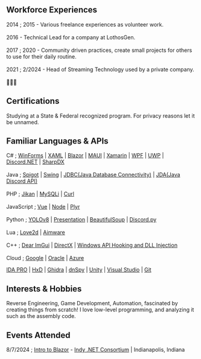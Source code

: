 ## Workforce Experiences
2014 ; 2015 - Various freelance experiences as volunteer work.<br /><br />
2016 - Technical Lead for a company at LothosGen. <br /><br />
2017 ; 2020 - Community driven practices, create small projects for others to use for their daily routine.<br /><br />
2021 ; 2/2024 - Head of Streaming Technology used by a private company.<br /><br />
👀👀👀

## Certifications
Studying at a State & Federal recognized program. For privacy reasons let it be unnamed. 

## Familiar Languages & APIs
C# ; [WinForms](https://learn.microsoft.com/en-us/dotnet/desktop/winforms/overview/?view=netdesktop-8.0) | [XAML](https://learn.microsoft.com/en-us/visualstudio/xaml-tools/xaml-overview?view=vs-2022) | [Blazor](https://learn.microsoft.com/en-us/aspnet/core/blazor/?view=aspnetcore-8.0) | [MAUI](https://learn.microsoft.com/en-us/dotnet/maui/what-is-maui?view=net-maui-8.0) | [Xamarin](https://dotnet.microsoft.com/en-us/apps/xamarin/xamarin-forms) | [WPF](https://learn.microsoft.com/en-us/dotnet/desktop/wpf/getting-started/introduction-to-wpf-in-vs?view=netframeworkdesktop-4.8) | [UWP](https://learn.microsoft.com/en-us/windows/uwp/get-started/universal-application-platform-guide) | [Discord.NET](https://github.com/discord-net/Discord.Net) | [SharpDX](https://github.com/sharpdx/SharpDX)<br /><br />
Java ; [Spigot](https://hub.spigotmc.org/javadocs/bukkit/) | [Swing](https://www.geeksforgeeks.org/introduction-to-java-swing/) | [JDBC(Java Database Connectivity)](https://docs.oracle.com/javase/8/docs/technotes/guides/jdbc/) | [JDA(Java Discord API)](https://github.com/discord-jda/JDA)<br /><br />
PHP ; [Jikan](https://docs.api.jikan.moe/) | [MySQLi](https://www.php.net/manual/en/book.mysqli.php) | [Curl](https://www.php.net/manual/en/book.curl.php)<br /><br />
JavaScript ; [Vue](https://vuejs.org/) | [Node](https://nodejs.org/en) | [Plyr](https://plyr.io/)<br /><br />
Python ; [YOLOv8](https://github.com/ultralytics/ultralytics) | [Presentation](https://python-pptx.readthedocs.io/en/latest/user/presentations.html) | [BeautifulSoup](https://beautiful-soup-4.readthedocs.io/en/latest/) | [Discord.py](https://discordpy.readthedocs.io/en/stable/)<br /><br />
Lua ; [Love2d](https://love2d.org/) | [Aimware](https://docs.aimware.net/)<br /><br />
C++ ; [Dear ImGui](https://github.com/ocornut/imgui) | [DirectX](https://learn.microsoft.com/en-us/windows/win32/direct3dgetstarted/building-your-first-directx-app) | [Windows API Hooking and DLL Injection](https://dzone.com/articles/windows-api-hooking-and-dll-injection)<br /><br />
Cloud ; [Google](https://cloud.google.com/) | [Oracle](https://www.oracle.com/cloud/) | [Azure](https://azure.microsoft.com/en-us)

[IDA PRO](https://hex-rays.com/ida-pro/) | [HxD](https://mh-nexus.de/en/hxd/) | [Ghidra](https://ghidra-sre.org/) | [dnSpy](https://github.com/dnSpy/dnSpy) | [Unity](https://unity.com/) | [Visual Studio](https://visualstudio.microsoft.com/) | [Git](https://git-scm.com/)

## Interests & Hobbies
Reverse Engineering, Game Development, Automation, fascinated by creating things from scratch! I love low-level programming, and analyzing it such as the assembly code.

## Events Attended
8/7/2024 ; [Intro to Blazor](https://www.meetup.com/indy-net-consortium/events/299622097/) - [Indy .NET Consortium](https://www.meetup.com/indy-net-consortium/) | Indianapolis, Indiana


